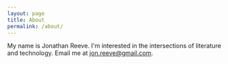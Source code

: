 ```yaml
---
layout: page
title: About
permalink: /about/
---
```


My name is Jonathan Reeve. I'm interested in the intersections of literature and technology. Email me at [jon.reeve@gmail.com](mailto:jon.reeve@gmail.com). 
